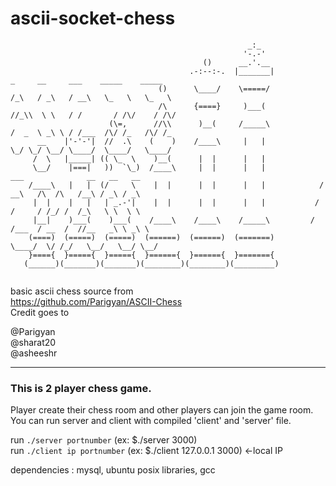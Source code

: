 # ascii-socket-chess

```
                                                     _:_
                                                    '-.-'
                                           ()      __.'.__
                                        .-:--:-.  |_______|                 _     __     ___    _____    _____ 
                                 ()      \____/    \=====/                 /_\   / _\   / __\   \_   \   \_   \
                                 /\      {====}     )___(                 //_\\  \ \   / /       / /\/    / /\/
                      (\=,      //\\      )__(     /_____\               /  _  \ _\ \ / /___  /\/ /_   /\/ /_
      __    |'-'-'|  //  .\    (    )    /____\     |   |                \_/ \_/ \__/ \____/  \____/   \____/  
     /  \   |_____| (( \_  \    )__(      |  |      |   |
     \__/    |===|   ))  `\_)  /____\     |  |      |   |             ___              __   __   __   
    /____\   |   |  (/     \    |  |      |  |      |   |            / __\   /\  /\   /__\ / _\ / _\   
     |  |    |   |   | _.-'|    |  |      |  |      |   |           / /     / /_/ /  /_\   \ \  \ \     
     |__|    )___(    )___(    /____\    /____\    /_____\         / /___  / __  /  //__   _\ \ _\ \     
    (====)  (=====)  (=====)  (======)  (======)  (=======)        \____/  \/ /_/   \__/   \__/ \__/    
    }===={  }====={  }====={  }======{  }======{  }======={
   (______)(_______)(_______)(________)(________)(_________)


```


basic ascii chess source from  
https://github.com/Parigyan/ASCII-Chess  
Credit goes to 

@Parigyan   
@sharat20   
@asheeshr  

---  
### This is 2 player chess game.  
  
Player create their chess room and other players can join the game room.  
You can run server and client with compiled 'client' and 'server' file.  

run ```./server portnumber``` (ex: $./server 3000)  
run ```./client ip portnumber``` (ex: $./client 127.0.0.1 3000)  <-local IP

dependencies : mysql, ubuntu posix libraries, gcc


